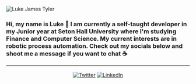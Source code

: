 ![Luke James Tyler](https://i.imgur.com/pw4QIh9.png)
### Hi, my name is Luke 👋 I am currently a self-taught developer in my Junior year at Seton Hall University where I'm studying Finance and Computer Science. My current interests are in robotic process automation. Check out my socials below and shoot me a message if you want to chat ☕

<hr style="height:2px;border-width:0;color:gray;background-color:gray">
<p align="center" style="margin-top: 1rem;" >
	<a href="https://twitter.com/LukeJamesTyler"><img src="https://img.shields.io/twitter/follow/LukeJamesTyler?label=Twitter&style=social" alt="Twitter"></a>
	<a href="https://www.linkedin.com/in/luke-james-tyler/"><img src="https://img.shields.io/badge/LinkedIn--_.svg?style=social&logo=linkedin" alt="LinkedIn"></a>
</p>

<!--
**lukejamestyler/lukejamestyler** is a ✨ _special_ ✨ repository because its `README.md` (this file) appears on your GitHub profile.

Here are some ideas to get you started:

- 🔭 I’m currently working on ...
- 🌱 I’m currently learning ...
- 👯 I’m looking to collaborate on ...
- 🤔 I’m looking for help with ...
- 💬 Ask me about ...
- 📫 How to reach me: ...
- 😄 Pronouns: ...
- ⚡ Fun fact: ...
-->
